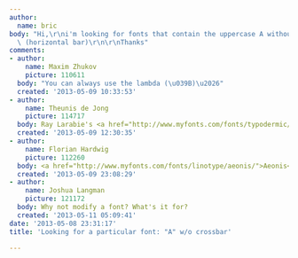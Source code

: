 ```yaml
---
author:
  name: bric
body: "Hi,\r\ni'm looking for fonts that contain the uppercase A without the crossbar
  \ (horizontal bar)\r\n\r\nThanks"
comments:
- author:
    name: Maxim Zhukov
    picture: 110611
  body: "You can always use the lambda (\u039B)\u2026"
  created: '2013-05-09 10:33:53'
- author:
    name: Theunis de Jong
    picture: 114717
  body: Ray Larabie's <a href="http://www.myfonts.com/fonts/typodermic/nasalization/">Nasalization</a>
  created: '2013-05-09 12:30:35'
- author:
    name: Florian Hardwig
    picture: 112260
  body: <a href="http://www.myfonts.com/fonts/linotype/aeonis/">Aeonis</a>
  created: '2013-05-09 23:08:29'
- author:
    name: Joshua Langman
    picture: 121172
  body: Why not modify a font? What's it for?
  created: '2013-05-11 05:09:41'
date: '2013-05-08 23:31:17'
title: 'Looking for a particular font: "A" w/o crossbar'

---
```

